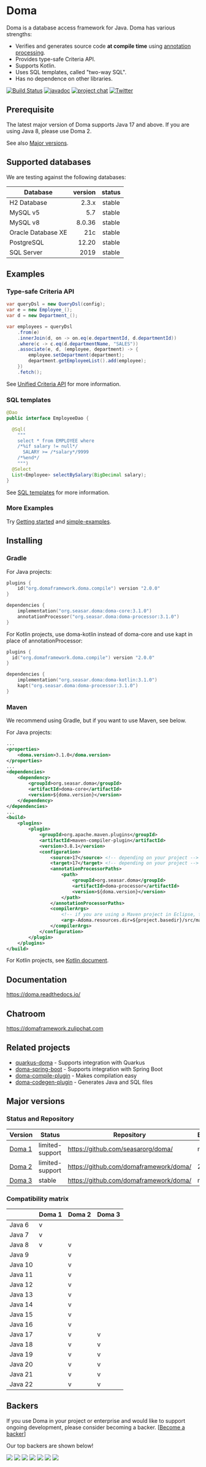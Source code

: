 Doma
====

Doma is a database access framework for Java.
Doma has various strengths:

- Verifies and generates source code **at compile time** using [annotation processing][apt].
- Provides type-safe Criteria API.
- Supports Kotlin.
- Uses SQL templates, called "two-way SQL".
- Has no dependence on other libraries.

[![Build Status](https://github.com/domaframework/doma/workflows/Java%20CI%20with%20Gradle/badge.svg)](https://github.com/domaframework/doma/actions?query=workflow%3A%22Java+CI+with+Gradle%22)
[![javadoc](https://javadoc.io/badge2/org.seasar.doma/doma-core/javadoc.svg)](https://javadoc.io/doc/org.seasar.doma/doma-core)
[![project chat](https://img.shields.io/badge/zulip-join_chat-green.svg)](https://domaframework.zulipchat.com)
[![Twitter](https://img.shields.io/badge/twitter-@domaframework-blue.svg?style=flat)](https://twitter.com/domaframework)

Prerequisite
---------------------

The latest major version of Doma supports Java 17 and above.
If you are using Java 8, please use Doma 2.

See also [Major versions](#major-versions).

Supported databases
---------------------

We are testing against the following databases:

| Database           |      version |   status   |
|--------------------|-------------:|:----------:|
| H2 Database        |        2.3.x |   stable   |
| MySQL v5           |          5.7 |   stable   |
| MySQL v8           |       8.0.36 |   stable   |
| Oracle Database XE |          21c |   stable   |
| PostgreSQL         |        12.20 |   stable   |
| SQL Server         |         2019 |   stable   |

Examples
---------------------

### Type-safe Criteria API

```java
var queryDsl = new QueryDsl(config);
var e = new Employee_();
var d = new Department_();

var employees = queryDsl
    .from(e)
    .innerJoin(d, on -> on.eq(e.departmentId, d.departmentId))
    .where(c -> c.eq(d.departmentName, "SALES"))
    .associate(e, d, (employee, department) -> {
        employee.setDepartment(department);
        department.getEmployeeList().add(employee);
    })
    .fetch();
```

See [Unified Criteria API](https://doma.readthedocs.io/en/latest/query-dsl/)
for more information.

### SQL templates

```java
@Dao
public interface EmployeeDao {

  @Sql(
    """
    select * from EMPLOYEE where
    /*%if salary != null*/
      SALARY >= /*salary*/9999
    /*%end*/
    """)
  @Select
  List<Employee> selectBySalary(BigDecimal salary);
}
```

See [SQL templates](https://doma.readthedocs.io/en/latest/sql/)
for more information.

### More Examples

Try [Getting started](https://doma.readthedocs.io/en/latest/getting-started/) and [simple-examples](https://github.com/domaframework/simple-examples).

Installing
----------

### Gradle

For Java projects:

```kotlin
plugins {
    id("org.domaframework.doma.compile") version "2.0.0"
}

dependencies {
    implementation("org.seasar.doma:doma-core:3.1.0")
    annotationProcessor("org.seasar.doma:doma-processor:3.1.0")
}
```

For Kotlin projects, use doma-kotlin instead of doma-core and use kapt in place of annotationProcessor:

```kotlin
plugins {
  id("org.domaframework.doma.compile") version "2.0.0"
}

dependencies {
    implementation("org.seasar.doma:doma-kotlin:3.1.0")
    kapt("org.seasar.doma:doma-processor:3.1.0")
}
```

### Maven

We recommend using Gradle, but if you want to use Maven, see below.

For Java projects:

```xml
...
<properties>
    <doma.version>3.1.0</doma.version>
</properties>
...
<dependencies>
    <dependency>
        <groupId>org.seasar.doma</groupId>
        <artifactId>doma-core</artifactId>
        <version>${doma.version}</version>
    </dependency>
</dependencies>
...
<build>
    <plugins>
        <plugin>
            <groupId>org.apache.maven.plugins</groupId>
            <artifactId>maven-compiler-plugin</artifactId>
            <version>3.8.1</version>
            <configuration>
                <source>17</source> <!-- depending on your project -->
                <target>17</target> <!-- depending on your project -->
                <annotationProcessorPaths>
                    <path>
                        <groupId>org.seasar.doma</groupId>
                        <artifactId>doma-processor</artifactId>
                        <version>${doma.version}</version>
                    </path>
                </annotationProcessorPaths>
                <compilerArgs>
                    <!-- if you are using a Maven project in Eclipse, this argument is required -->
                    <arg>-Adoma.resources.dir=${project.basedir}/src/main/resources</arg>
                </compilerArgs>
            </configuration>
        </plugin>
    </plugins>
</build>
```

For Kotlin projects, see [Kotlin document](https://kotlinlang.org/docs/reference/kapt.html#using-in-maven).

Documentation
---------------------

https://doma.readthedocs.io/

Chatroom
---------------------

https://domaframework.zulipchat.com

Related projects
---------------------

- [quarkus-doma](https://github.com/quarkiverse/quarkus-doma) - Supports integration with Quarkus
- [doma-spring-boot](https://github.com/domaframework/doma-spring-boot) - Supports integration with Spring Boot
- [doma-compile-plugin](https://github.com/domaframework/doma-compile-plugin) - Makes compilation easy
- [doma-codegen-plugin](https://github.com/domaframework/doma-codegen-plugin) - Generates Java and SQL files

Major versions
---------------------

### Status and Repository

| Version                                | Status          | Repository                             | Branch |
|----------------------------------------|-----------------|----------------------------------------|--------|
| [Doma 1](http://doma.seasar.org/)      | limited-support | https://github.com/seasarorg/doma/     | master |
| [Doma 2](http://doma.readthedocs.org/) | limited-support | https://github.com/domaframework/doma/ | 2.x    |
| [Doma 3](http://doma.readthedocs.org/) | stable          | https://github.com/domaframework/doma/ | master |

### Compatibility matrix

|         | Doma 1 | Doma 2 | Doma 3 |
|---------|--------|--------|--------|
| Java 6  | v      |        |        |
| Java 7  | v      |        |        |
| Java 8  | v      | v      |        |
| Java 9  |        | v      |        |
| Java 10 |        | v      |        |
| Java 11 |        | v      |        |
| Java 12 |        | v      |        |
| Java 13 |        | v      |        |
| Java 14 |        | v      |        |
| Java 15 |        | v      |        |
| Java 16 |        | v      |        |
| Java 17 |        | v      | v      |
| Java 18 |        | v      | v      |
| Java 19 |        | v      | v      |
| Java 20 |        | v      | v      |
| Java 21 |        | v      | v      |
| Java 22 |        | v      | v      |

Backers
---------------------

If you use Doma in your project or enterprise and
would like to support ongoing development,
please consider becoming a backer.
[[Become a backer](https://opencollective.com/doma#category-CONTRIBUTE)]

Our top backers are shown below!

<a href="https://opencollective.com/doma/backer/0/website" target="_blank"><img src="https://opencollective.com/doma/backer/0/avatar.svg"></a>
<a href="https://opencollective.com/doma/backer/1/website" target="_blank"><img src="https://opencollective.com/doma/backer/1/avatar.svg"></a>
<a href="https://opencollective.com/doma/backer/2/website" target="_blank"><img src="https://opencollective.com/doma/backer/2/avatar.svg"></a>
<a href="https://opencollective.com/doma/backer/3/website" target="_blank"><img src="https://opencollective.com/doma/backer/3/avatar.svg"></a>
<a href="https://opencollective.com/doma/backer/4/website" target="_blank"><img src="https://opencollective.com/doma/backer/4/avatar.svg"></a>
<a href="https://opencollective.com/doma/backer/5/website" target="_blank"><img src="https://opencollective.com/doma/backer/5/avatar.svg"></a>
<a href="https://opencollective.com/doma/backer/6/website" target="_blank"><img src="https://opencollective.com/doma/backer/6/avatar.svg"></a>

  [apt]: https://www.jcp.org/en/jsr/detail?id=269
